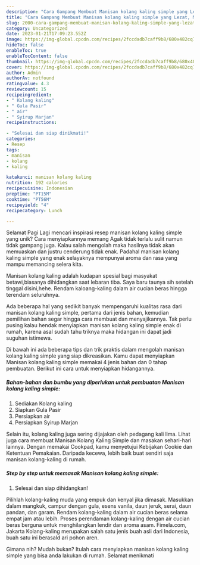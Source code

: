 ```yaml
---
description: "Cara Gampang Membuat Manisan kolang kaling simple yang Lezat, Mantap"
title: "Cara Gampang Membuat Manisan kolang kaling simple yang Lezat, Mantap"
slug: 2000-cara-gampang-membuat-manisan-kolang-kaling-simple-yang-lezat-mantap
category: Uncategorized
date: 2023-01-21T17:09:23.552Z
image: https://img-global.cpcdn.com/recipes/2fccdadb7caff9b8/680x482cq70/manisan-kolang-kaling-simple-foto-resep-utama.jpg
hideToc: false
enableToc: true
enableTocContent: false
thumbnail: https://img-global.cpcdn.com/recipes/2fccdadb7caff9b8/680x482cq70/manisan-kolang-kaling-simple-foto-resep-utama.jpg
cover: https://img-global.cpcdn.com/recipes/2fccdadb7caff9b8/680x482cq70/manisan-kolang-kaling-simple-foto-resep-utama.jpg
author: Admin
authorAv: notfound
ratingvalue: 4.3
reviewcount: 15
recipeingredient:
- " Kolang kaling"
- " Gula Pasir"
- " air"
- " Syirup Marjan"
recipeinstructions:

- "Selesai dan siap dinikmati!"
categories:
- Resep
tags:
- manisan
- kolang
- kaling

katakunci: manisan kolang kaling 
nutrition: 192 calories
recipecuisine: Indonesian
preptime: "PT15M"
cooktime: "PT56M"
recipeyield: "4"
recipecategory: Lunch

---
```



Selamat Pagi Lagi mencari inspirasi resep manisan kolang kaling simple yang unik? Cara menyiapkannya memang Agak tidak terlalu sulit namun tidak gampang juga. Kalau salah mengolah maka hasilnya tidak akan memuaskan dan justru cenderung tidak enak. Padahal manisan kolang kaling simple yang enak selayaknya mempunyai aroma dan rasa yang mampu memancing selera kita.


Manisan kolang kaling adalah kudapan spesial bagi masyakat betawi,biasanya dihidangkan saat lebaran tiba. Saya baru taunya sih setelah tinggal disini,hehe. Rendam kaloang-kaling dalam air cucian beras hingga terendam seluruhnya.

Ada beberapa hal yang sedikit banyak mempengaruhi kualitas rasa dari manisan kolang kaling simple, pertama dari jenis bahan, kemudian pemilihan bahan segar hingga cara membuat dan menyajikannya. Tak perlu pusing kalau hendak menyiapkan manisan kolang kaling simple enak di rumah, karena asal sudah tahu triknya maka hidangan ini dapat jadi suguhan istimewa.


Di bawah ini ada beberapa tips dan trik praktis dalam mengolah manisan kolang kaling simple yang siap dikreasikan. Kamu dapat menyiapkan Manisan kolang kaling simple memakai 4 jenis bahan dan 0 tahap pembuatan. Berikut ini cara untuk menyiapkan hidangannya.

<!--inarticleads1-->

##### Bahan-bahan dan bumbu yang diperlukan untuk pembuatan Manisan kolang kaling simple:

1. Sediakan  Kolang kaling
1. Siapkan  Gula Pasir
1. Persiapkan  air
1. Persiapkan  Syirup Marjan


Selain itu, kolang kaling juga sering dijajakan oleh pedagang kali lima. Lihat juga cara membuat Manisan Kolang Kaling Simple dan masakan sehari-hari lainnya. Dengan memakai Cookpad, kamu menyetujui Kebijakan Cookie dan Ketentuan Pemakaian. Daripada kecewa, lebih baik buat sendiri saja manisan kolang-kaling di rumah. 

<!--inarticleads2-->

##### Step by step untuk memasak Manisan kolang kaling simple:


1. Selesai dan siap dihidangkan!

Pilihlah kolang-kaling muda yang empuk dan kenyal jika dimasak. Masukkan dalam mangkuk, campur dengan gula, esens vanila, daun jeruk, serai, daun pandan, dan garam. Rendam kolang-kaling dalam air cucian beras selama empat jam atau lebih. Proses perendaman kolang-kaling dengan air cucian beras berguna untuk menghilangkan lendir dan aroma asam. Fimela.com, Jakarta Kolang-kaling merupakan salah satu jenis buah asli dari Indonesia, buah satu ini berasald ari pohon aren. 

Gimana nih? Mudah bukan? Itulah cara menyiapkan manisan kolang kaling simple yang bisa anda lakukan di rumah. Selamat menikmati
